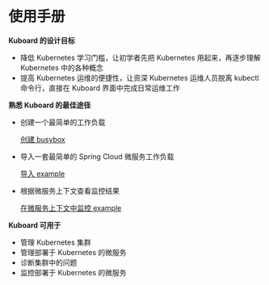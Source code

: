 # 使用手册

**Kuboard 的设计目标**

* 降低 Kubernetes 学习门槛，让初学者先把 Kubernetes 用起来，再逐步理解 Kubernetes 中的各种概念
* 提高 Kubernetes 运维的便捷性，让资深 Kubernetes 运维人员脱离 kubectl 命令行，直接在 Kuboard 界面中完成日常运维工作

**熟悉 Kuboard 的最佳途径**

* 创建一个最简单的工作负载

  [创建 busybox](example/busybox)

* 导入一套最简单的 Spring Cloud 微服务工作负载

  [导入 example](example/import)

* 根据微服务上下文查看监控结果

  [在微服务上下文中监控 example](example/monitor)

**Kuboard 可用于**

* 管理 Kubernetes 集群
* 管理部署于 Kubernetes 的微服务
* 诊断集群中的问题
* 监控部署于 Kubernetes 的微服务
